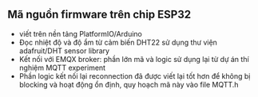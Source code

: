 ## Mã nguồn firmware trên chip ESP32

- viết trên nền tảng PlatformIO/Arduino
- Đọc nhiệt độ và độ ẩm từ cảm biến DHT22 sử dụng thư viện adafruit/DHT sensor library
- Kết nối với EMQX broker: phần lớn mã và logic sử dụng lại từ dự án thí nghiệm MQTT experiment 
- Phần logic kết nối lại reconnection đã được viết lại tốt hơn để không bị blocking và hoạt động ổn định, quy hoạch mã này vào file MQTT.h
